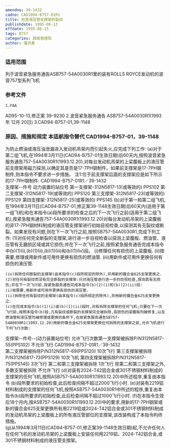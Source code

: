 ```yaml
---
amendno: 39-1432
cadno: CAD1994-B757-01R1
title: 检查液压管支撑架的裂纹
publishdate: 1995-06-13
effdate: 1995-06-15
tags: B757
categories: 西南管理局
author: 蒲洪勇
---
```


### 适用范围 
列于波音紧急服务通告ASB757-54A0030R1里的装有ROLLS ROYCE发动机的波音757型系列飞机

### 参考文件
    1.FAA 
AD95-10-13,修正案 39-9230
    2.波音紧急服务通告 ASB757-54A0030R1(1993年 12月 20日)     3.CAD94-B757-01,39-1148


### 原因、措施和规定 本适航指令替代 CAD1994-B757-01，39-1148
为防止燃油或液压油泄漏进入发动机吊架内而引起失火,应完成下列工作: 
    (a)对于第二组飞机,在1994年3月11日(CAD94-B757-01生效日期)后60天内,按照波音紧急服务通告757-54A0030R1(1993.12.20),对每台发动机吊架的上梁腹板上的液压管前支撑架用磁力探测,以确定其是否是17-7PH钢制件。如果前支撑架是17-7PH钢制件,则本指令不要求进一步措施。 
    注1:位于前支撑架后面的支撑架应是如下所示的17-7PH钢制件:
  CAD1994-B757-01R1／39-1432   
      支撑架--件号   动力装置的站位号 
第一支撑架-312N5817-13(或等效的)  PPS102
第二支撑架-312N5817-19(或等效的)  PPS120
第三支撑架-312N5817-23(或等效的)  PPS129
第四支撑架-312N5817-25(或等效的)  PPS145
    (b)对于第一和第二组飞机,在1994年3月11日(CAD94-B757-01,修正案39-1148生效日期)后60天内(适用于第一组飞机)和在本指令(a)段所要求的检查之后的下一次飞行之前(适用于第二组飞机),按紧急服务通告757-54A0030R1(1993.12.20)对每台发动机吊架的上梁腹板的非17-7PH钢材料制成的液压管支撑架进行初始目视检查,以探测其有无裂纹或断裂。如果发现有问题,则在下一次飞行之前,按照SB757-54A0030R1,完成下列工作: 
    (1)对任何完全断裂的支撑架,进行进一步目视检查以探测上梁腹板、燃油管、液压管有无磨损区域或其它损伤;并在下一次飞行之前,按照紧急服务通告完成本指令中(b)(1)(i),(b)(1)(ii),(b)(1)(iii)和(b)(1)(iv)段。 
    (i)修理任何有损伤的上梁腹板. 
    (ii)按需要,修理或用新件或可用件更换有损伤的燃油管. 
    (iii)用新件或可用件更换任何有损伤的液压管. 

    (iv)拆除任何断裂的支撑架(由本指令(c)段所规定的除外),并用新的镍合金625支架更换之. 
    (2)对任何有裂纹而没有完全断裂的支撑架:只对液压管进行进一步的目视检查,探测其有无损伤;并在下一次飞行前,按紧急服务通告完成本指令(b)(2)(i)和(b)(2)(ii)段: 
    (i)按需要,用新件或可用件更换有损伤的液压管. 
    (ii)拆除任何有裂纹的支撑架(由本指令(c)段所规定的除外),并用新的镍合金625支架更换之. 
    (c)在完成本指令(b)(1)(i)或(b)(1)(ii)段时,对有拆除支撑架的任何飞机;只要在下一次飞行前,按照本指令(b)段,凡有裂纹或断裂的支撑架完全被拆除,有损伤的梁腹板均被修复,以及燃油管和液压管均被修理或更换的条件下,在按紧急服务通告SB757-54A0030R1(1993.12.20)用新的镍合金625支撑架更换任何拆除的支撑架之前,允许飞机进行下列飞行次数: 

 支撑架--件号--(动力装置站位号)  允许飞行次数第一支撑架被拆除P/N312N5817-55(PPS102) 不允许飞行 
  CAD1994-B757-01R1／39-1432   
 第二支撑架被拆除P/N312N5817-69(PPS120) 10次飞行  第三支撑架被拆除P/N312N5817-73(PPS129) 10次飞机 第四支撑架被拆除P/N312N5817-75(PPS145) 3次飞行  第二和第三支撑架被拆除  1次飞行  除第二和第三支撑架之外,多数支架被拆除  不允许飞行 
    (d)对装有2024-T42铝合金或301不锈钢材料制成的支撑架的任何飞机,按照ASB757-54A0030R1(1993.12.20)中所述程序,重复由本指令
(b)段所要求的初始检查,此后检查间隔不超过2000飞行小时. 
    (e)对装有2219铝材料制成的支撑架的任何飞机,按照ASB757-54A0030R1中所述的程序,重复由本指令(b)段所要求的初始检查,此后检查间隔不超过1000飞行小时. 
(f)在本指令生效后18个月内,按ASB757-54A0030R1(1993.12.20)中的要求,用新的17-7PH钢架或新的镍合金625支架更换所有用2219铝或2024-T42铝合金或301不锈钢材料制成的发动机吊架的上梁腹板上的所有液压管部位的支撑架,该改装构成了本指令昀终措施。  
    (g)从1994年3月11日(CAD94-B757-01,修正案39-1148生效日期)起,不允许任何人在任何飞机的发动机吊架的上梁腹板上安装任何用2219铝、2024-T42铝合金,或301不锈钢材料制成的液压管支撑架。

